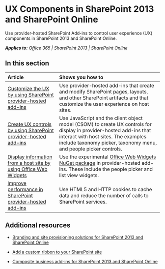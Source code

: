 
# UX Components in SharePoint 2013 and SharePoint Online

Use provider-hosted SharePoint Add-ins to control user experience (UX) components in SharePoint 2013 and SharePoint Online.

 _**Applies to:** Office 365 | SharePoint 2013 | SharePoint Online_

## In this section

|**Article**|**Shows you how to**|
|:-----|:-----|
|[Customize the UX by using SharePoint provider-hosted add-ins](customize-the-ux-by-using-sharepoint-provider-hosted-add-ins.md)|Use provider-hosted add-ins that create and modify SharePoint pages, layouts, and other SharePoint artifacts and that customize the user experience on host sites.|
|[Create UX controls by using SharePoint provider-hosted add-ins](create-ux-controls-by-using-sharepoint-provider-hosted-add-ins.md)|Use JavaScript and the client object model (CSOM) to create UX controls for display in provider-hosted add-ins that interact with host sites. The examples include taxonomy picker, taxonomy menu, and people picker controls.|
|[Display information from a host site by using Office Web Widgets](display-information-from-a-host-site-by-using-office-web-widgets.md)|Use the experimental [Office Web Widgets NuGet package](http://msdn.microsoft.com/en-us/library/office/dn636913%28v=office.15%29.aspx) in provider-hosted add-ins. These include the people picker and list view widgets.|
|[Improve performance in SharePoint provider-hosted add-ins](improve-performance-in-sharepoint-provider-hosted-add-ins.md)|Use HTML5 and HTTP cookies to cache data and reduce the number of calls to SharePoint services.|

## Additional resources
<a name="bk_addresources"> </a>

- [Branding and site provisioning solutions for SharePoint 2013 and SharePoint Online](Branding-and-site-provisioning-solutions-for-SharePoint.md)
    
- [Add a custom ribbon to your SharePoint site](Add-a-custom-ribbon-to-your-SharePoint-site.md)
    
- [Composite business add-ins for SharePoint 2013 and SharePoint Online](Composite-buisness-apps-for-SharePoint.md)
    
